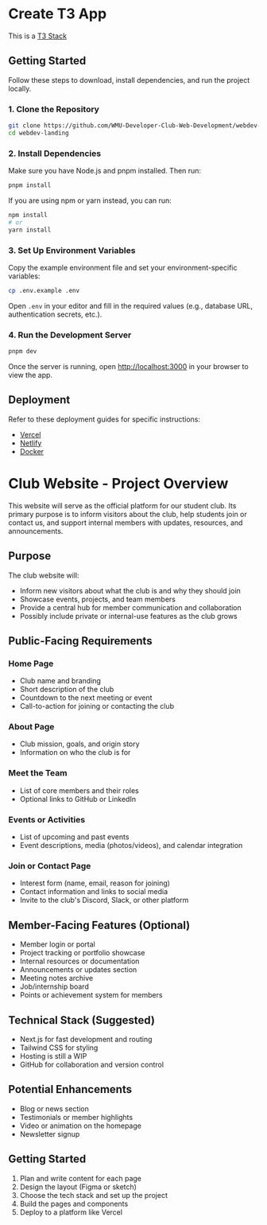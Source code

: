 # Create T3 App

This is a [T3 Stack](https://create.t3.gg/)

## Getting Started

Follow these steps to download, install dependencies, and run the project locally.

### 1. Clone the Repository

```bash
git clone https://github.com/WMU-Developer-Club-Web-Development/webdev-landing.git
cd webdev-landing
```

### 2. Install Dependencies

Make sure you have Node.js and pnpm installed. Then run:

```bash
pnpm install
```

If you are using npm or yarn instead, you can run:

```bash
npm install
# or
yarn install
```

### 3. Set Up Environment Variables

Copy the example environment file and set your environment-specific variables:

```bash
cp .env.example .env
```

Open `.env` in your editor and fill in the required values (e.g., database URL, authentication secrets, etc.).

### 4. Run the Development Server

```bash
pnpm dev
```

Once the server is running, open [http://localhost:3000](http://localhost:3000) in your browser to view the app.

## Deployment

Refer to these deployment guides for specific instructions:

- [Vercel](https://create.t3.gg/en/deployment/vercel)
- [Netlify](https://create.t3.gg/en/deployment/netlify)
- [Docker](https://create.t3.gg/en/deployment/docker)


# Club Website - Project Overview

This website will serve as the official platform for our student club. Its primary purpose is to inform visitors about the club, help students join or contact us, and support internal members with updates, resources, and announcements.

## Purpose

The club website will:

- Inform new visitors about what the club is and why they should join
- Showcase events, projects, and team members
- Provide a central hub for member communication and collaboration
- Possibly include private or internal-use features as the club grows

## Public-Facing Requirements

### Home Page
- Club name and branding
- Short description of the club
- Countdown to the next meeting or event
- Call-to-action for joining or contacting the club

### About Page
- Club mission, goals, and origin story
- Information on who the club is for

### Meet the Team
- List of core members and their roles
- Optional links to GitHub or LinkedIn

### Events or Activities
- List of upcoming and past events
- Event descriptions, media (photos/videos), and calendar integration

### Join or Contact Page
- Interest form (name, email, reason for joining)
- Contact information and links to social media
- Invite to the club's Discord, Slack, or other platform

## Member-Facing Features (Optional)

- Member login or portal
- Project tracking or portfolio showcase
- Internal resources or documentation
- Announcements or updates section
- Meeting notes archive
- Job/internship board
- Points or achievement system for members

## Technical Stack (Suggested)

- Next.js for fast development and routing
- Tailwind CSS for styling
- Hosting is still a WIP
- GitHub for collaboration and version control

## Potential Enhancements

- Blog or news section
- Testimonials or member highlights
- Video or animation on the homepage
- Newsletter signup

## Getting Started

1. Plan and write content for each page
2. Design the layout (Figma or sketch)
3. Choose the tech stack and set up the project
4. Build the pages and components
5. Deploy to a platform like Vercel
